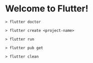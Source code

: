 # Welcome to Flutter!

	> flutter doctor

	> flutter create <project-name>

	> flutter run

	> flutter pub get

	> flutter clean

